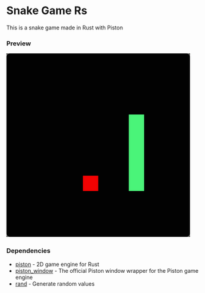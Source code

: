 # Snake Game Rs
This is a snake game made in Rust with Piston

### Preview
![preview](images/print_001.png)

### Dependencies
- [piston](https://crates.io/crates/piston) - 2D game engine for Rust
- [piston_window](https://crates.io/crates/piston_window) -  The official Piston window wrapper for the Piston game engine 
- [rand](https://crates.io/crates/rand) - Generate random values